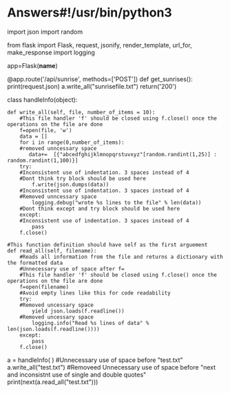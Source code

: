 # Answers#!/usr/bin/python3

import json
import random

from flask import Flask, request, jsonify, render_template, url_for, make_response
import logging

app=Flask(__name__)

@app.route('/api/sunrise', methods=['POST'])
def get_sunrises():
    print(request.json)
    a.write_all("sunrisefile.txt") 
    return('200')

class handleInfo(object):
    
    def write_all(self, file, number_of_items = 10):
        #This file handler 'f' should be closed using f.close() once the operations on the file are done
        f=open(file, 'w')
        data = []
        for i in range(0,number_of_items):
        #removed unncessary space
           data+=  [{"abcedfghijklmnopqrstuvxyz"[random.randint(1,25)] : random.randint(1,100)}]
        try:
        #Inconsistent use of indentation. 3 spaces instead of 4
        #Dont think try block should be used here
            f.write(json.dumps(data))
        #Inconsistent use of indentation. 3 spaces instead of 4
        #Removed unncessary space
            logging.debug("wrote %s lines to the file" % len(data))
        #Dont think except and try block should be used here
        except:
        #Inconsistent use of indentation. 3 spaces instead of 4
            pass
        f.close()

    #This function definition should have self as the first arguement
    def read_all(self, filename):
        #Reads all information from the file and returns a dictionary with the formatted data
        #Unnecessary use of space after f=
        #This file handler 'f' should be closed using f.close() once the operations on the file are done
        f=open(filename)
        #Avoid empty lines like this for code readability
        try:
        #Removed uncessary space
            yield json.loads(f.readline())
        #Removed uncessary space
            logging.info("Read %s lines of data" % len(json.loads(f.readline())))
        except:
            pass
        f.close()

a = handleInfo( )
#Unnecessary use of space before "test.txt"
a.write_all("test.txt")
#Removeed Unnecessary use of space before "next and inconsistnt use of single and double quotes" 
print(next(a.read_all("test.txt")))

